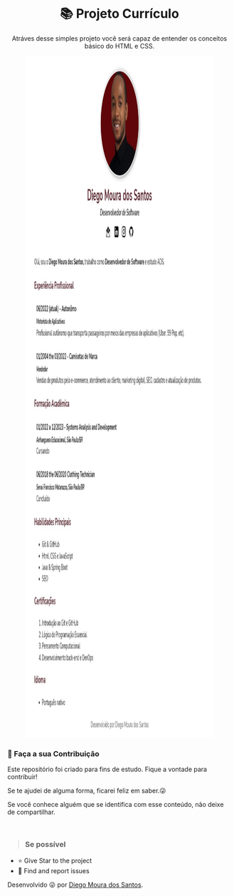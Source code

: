 <h1 align="center"> 📚 Projeto Currículo  </h1>

<p align="center"> Atráves desse simples projeto você será capaz de entender os conceitos 
básico do HTML e CSS.</p>


<figure>
    <img src="curriculo.jpg"alt="Projeto Currículo" height="1529" width="1140">
</figure>



<h3> 🤝 Faça a sua Contribuição </h3>
<p>
Este repositório foi criado para fins de estudo. Fique a vontade para contribuir!

Se te ajudei de alguma forma, ficarei feliz em saber.😜

Se você conhece alguém que se identifica com esse conteúdo, não deixe de compartilhar.
</p></br>

> <h3>Se possível</h3>

- ⭐️ Give Star to the project
- 🐛 Find and report issues
</p>

Desenvolvido 😜 por [Diego Moura dos Santos](https://www.linkedin.com/in/diegomouradossantos/).
